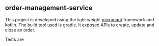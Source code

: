 ## order-management-service

This project is developed using the light weight [micronaut](https://docs.micronaut.io/3.5.3/guide/index.html) framework and kotlin. The build tool used is gradle.
It exposed APIs to create, update and close an order.

Tests are 
